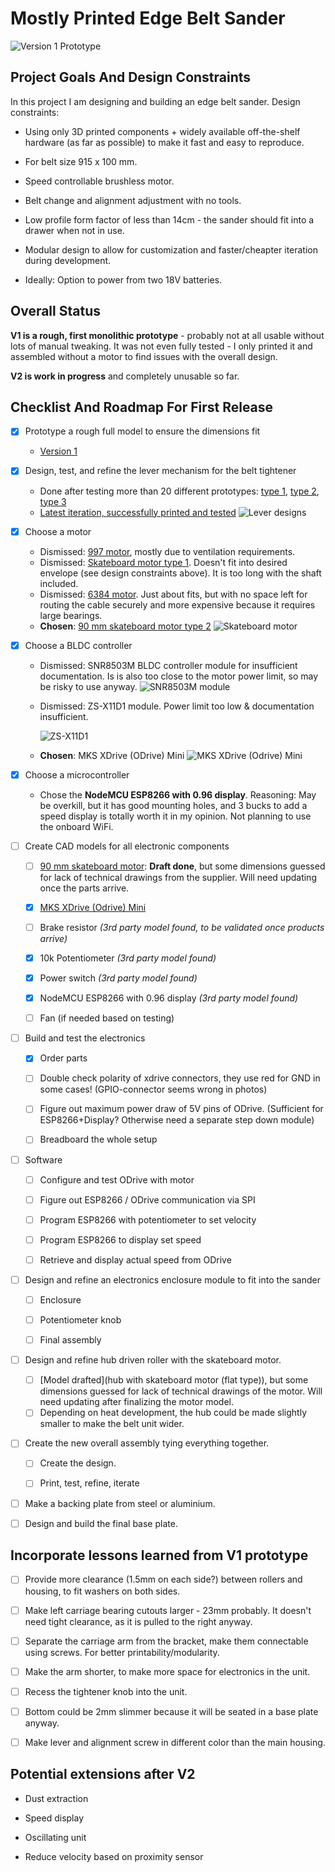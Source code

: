 # Mostly Printed Edge Belt Sander

![Version 1 Prototype](media/sander-v1.jpg)

## Project Goals And Design Constraints

In this project I am designing and building an edge belt sander. Design constraints:

* Using only 3D printed components + widely available off-the-shelf hardware (as far as possible) to make it fast and easy to reproduce.

* For belt size 915 x 100 mm.

* Speed controllable brushless motor.

* Belt change and alignment adjustment with no tools.
- Low profile form factor of less than 14cm - the sander should fit into a drawer when not in use.
* Modular design to allow for customization and faster/cheapter iteration during development.

* Ideally: Option to power from two 18V batteries.

## Overall Status

**V1 is a rough, first monolithic prototype** - probably not at all usable without lots of manual tweaking. It was not even fully tested - I only printed it and assembled without a motor to find issues with the overall design.

**V2 is work in progress** and completely unusable so far.

## Checklist And Roadmap For First Release

- [x] Prototype a rough full model to ensure the dimensions fit
  
   - [Version 1](v1)

- [x] Design, test, and refine the lever mechanism for the belt tightener
  
   - Done after testing more than 20 different prototypes: [type 1](mechanisms/disc%20lever), [type 2](mechanisms/slotblock%20lever), [type 3](mechanisms/rotating%20lever)
   - [Latest iteration, successfully printed and tested](mechanisms/push%20lever)
     ![Lever designs](media/levers.jpg)

- [x] Choose a motor
  
   - Dismissed: [997 motor](components/997%20motor), mostly due to ventilation requirements.
   - Dismissed: [Skateboard motor type 1](components/90%20mm%20skateboard%20motor). Doesn't fit into desired envelope (see design constraints above). It is too long with the shaft included.
   - Dismissed: [6384 motor](components/6384%20motor). Just about fits, but with no space left for routing the cable securely and more expensive because it requires large bearings.
   - **Chosen**: [90 mm skateboard motor type 2](components/90%20mm%20skateboard%20motor%20(flat%20type))
     ![Skateboard motor](components/90%20mm%20skateboard%20motor%20(flat%20type)/motor.jpg)

- [x] Choose a BLDC controller
  
   - Dismissed: SNR8503M BLDC controller module for insufficient documentation. Is is also too close to the motor power limit, so may be risky to use anyway.
     ![SNR8503M module](media/SNR8503M-BLDC-controller-module.jpg)
  
   - Dismissed: ZS-X11D1 module. Power limit too low & documentation insufficient.
     
     ![ZS-X11D1](media/ZS-X11D1%20module.jpg)
  
   - **Chosen**: MKS XDrive (ODrive) Mini ![MKS XDrive (Odrive) Mini](electronics/odrive-mini/odrive.jpg)

- [x] Choose a microcontroller
  
   - Chose the **NodeMCU ESP8266 with 0.96 display**. Reasoning: May be overkill, but it has good mounting holes, and 3 bucks to add a speed display is totally worth it in my opinion. Not planning to use the onboard WiFi.

- [ ] Create CAD models for all electronic components
  
   - [ ] [90 mm skateboard motor](components/90%20mm%20skateboard%20motor%20(flat%20type)): **Draft done**, but some dimensions guessed for lack of technical drawings from the supplier. Will need updating once the parts arrive.
  
   - [x] [MKS XDrive (Odrive) Mini](electronics/odrive-mini)
  
   - [ ] Brake resistor *(3rd party model found, to be validated once products arrive)*
  
   - [x] 10k Potentiometer *(3rd party model found)*
  
   - [x] Power switch *(3rd party model found)*
  
   - [x] NodeMCU ESP8266 with 0.96 display *(3rd party model found)*
  
   - [ ] Fan (if needed based on testing)

- [ ] Build and test the electronics
  
   - [x] Order parts
  
   - [ ] Double check polarity of xdrive connectors, they use red for GND in some cases! (GPIO-connector seems wrong in photos)
  
   - [ ] Figure out maximum power draw of 5V pins of ODrive. (Sufficient for ESP8266+Display? Otherwise need a separate step down module)
  
   - [ ] Breadboard the whole setup

- [ ] Software
  
   - [ ] Configure and test ODrive with motor
  
   - [ ] Figure out ESP8266 / ODrive communication via SPI
  
   - [ ] Program ESP8266 with potentiometer to set velocity
  
   - [ ] Program ESP8266 to display set speed
  
   - [ ] Retrieve and display actual speed from ODrive

- [ ] Design and refine an electronics enclosure module to fit into the sander
  
   - [ ] Enclosure
  
   - [ ] Potentiometer knob
  
   - [ ] Final assembly

- [ ] Design and refine hub driven roller with the skateboard motor.
  
   - [ ] [Model drafted](hub with skateboard motor (flat type)), but some dimensions guessed for lack of technical drawings of the motor. Will need updating after finalizing the motor model.
   - [ ] Depending on heat development, the hub could be made slightly smaller to make the belt unit wider.

- [ ] Create the new overall assembly tying everything together.
  
   - [ ] Create the design.
  
   - [ ] Print, test, refine, iterate

- [ ] Make a backing plate from steel or aluminium.

- [ ] Design and build the final base plate.

## Incorporate lessons learned from V1 prototype

- [ ] Provide more clearance (1.5mm on each side?) between rollers and housing, to fit washers on both sides.

- [ ] Make left carriage bearing cutouts larger - 23mm probably. It doesn't need tight clearance, as it is pulled to the right anyway.

- [ ] Separate the carriage arm from the bracket, make them connectable using screws. For better printability/modularity.

- [ ] Make the arm shorter, to make more space for electronics in the unit.

- [ ] Recess the tightener knob into the unit.

- [ ] Bottom could be 2mm slimmer because it will be seated in a base plate anyway.

- [ ] Make lever and alignment screw in different color than the main housing.

## Potential extensions after V2

* Dust extraction

* Speed display

* Oscillating unit

* Reduce velocity based on proximity sensor
